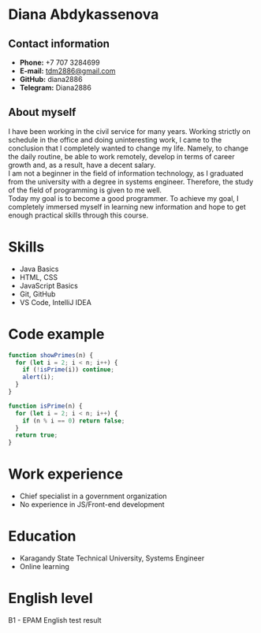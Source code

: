 # Diana Abdykassenova

## Contact information

- **Phone:** +7 707 3284699
- **E-mail:** tdm2886@gmail.com
- **GitHub:** diana2886
- **Telegram:** Diana2886

## About myself

I have been working in the civil service for many years. Working strictly on schedule in the office and doing uninteresting work, I came to the conclusion that I completely wanted to change my life. Namely, to change the daily routine, be able to work remotely, develop in terms of career growth and, as a result, have a decent salary.\
I am not a beginner in the field of information technology, as I graduated from the university with a degree in systems engineer. Therefore, the study of the field of programming is given to me well.\
Today my goal is to become a good programmer. To achieve my goal, I completely immersed myself in learning new information and hope to get enough practical skills through this course.

# Skills

- Java Basics
- HTML, CSS
- JavaScript Basics
- Git, GitHub
- VS Code, IntelliJ IDEA

# Code example

```javascript
function showPrimes(n) {
  for (let i = 2; i < n; i++) {
    if (!isPrime(i)) continue;
    alert(i);
  }
}

function isPrime(n) {
  for (let i = 2; i < n; i++) {
    if (n % i == 0) return false;
  }
  return true;
}
```

# Work experience

- Chief specialist in a government organization
- No experience in JS/Front-end development

# Education

- Karagandy State Technical University, Systems Engineer
- Online learning

# English level

B1 - EPAM English test result
